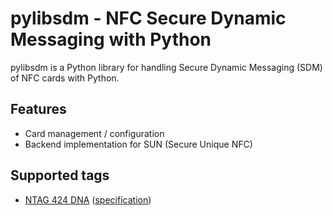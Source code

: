 # pylibsdm - NFC Secure Dynamic Messaging with Python

pylibsdm is a Python library for handling Secure Dynamic Messaging (SDM)
of NFC cards with Python.

## Features

* Card management / configuration
* Backend implementation for SUN (Secure Unique NFC)

## Supported tags

* [NTAG 424 DNA](https://www.nxp.com/products/rfid-nfc/nfc-hf/ntag-for-tags-and-labels/ntag-424-dna-424-dna-tagtamper-advanced-security-and-privacy-for-trusted-iot-applications:NTAG424DNA)
  ([specification](https://www.nxp.com/docs/en/application-note/AN12196.pdf))

